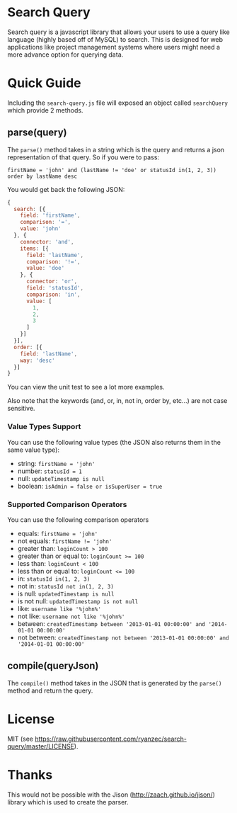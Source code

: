 # Search Query

Search query is a javascript library that allows your users to use a query like language (highly based off of MySQL) to search.  This is designed for web applications like project management systems where users might need a more advance option for querying data.

# Quick Guide

Including the ```search-query.js``` file will exposed an object called ```searchQuery``` which provide 2 methods.

## parse(query)

The ```parse()``` method takes in a string which is the query and returns a json representation of that query.  So if you were to pass:

```firstName = 'john' and (lastName != 'doe' or statusId in(1, 2, 3)) order by lastName desc```

You would get back the following JSON:

```javascript
{
  search: [{
    field: 'firstName',
    comparison: '=',
    value: 'john'
  }, {
    connector: 'and',
    items: [{
      field: 'lastName',
      comparison: '!=',
      value: 'doe'
    }, {
      connector: 'or',
      field: 'statusId',
      comparison: 'in',
      value: [
        1,
        2,
        3
      ]
    }]
  }],
  order: [{
    field: 'lastName',
    way: 'desc'
  }]
}
```

You can view the unit test to see a lot more examples.

Also note that the keywords (and, or, in, not in, order by, etc...) are not case sensitive.

### Value Types Support

You can use the following value types (the JSON also returns them in the same value type):

- string: ```firstName = 'john'```
- number: ```statusId = 1```
- null: ```updateTimestamp is null```
- boolean: ```isAdmin = false or isSuperUser = true```

### Supported Comparison Operators

You can use the following comparison operators

- equals: ```firstName = 'john'```
- not equals: ```firstName != 'john'```
- greater than: ```loginCount > 100```
- greater than or equal to: ```loginCount >= 100```
- less than: ```loginCount < 100```
- less than or equal to: ```loginCount <= 100```
- in: ```statusId in(1, 2, 3)```
- not in: ```statusId not in(1, 2, 3)```
- is null: ```updatedTimestamp is null```
- is not null: ```updatedTimestamp is not null```
- like: ```username like '%john%'```
- not like: ```username not like '%john%'```
- between: ```createdTimestamp between '2013-01-01 00:00:00' and '2014-01-01 00:00:00'```
- not between: ```createdTimestamp not between '2013-01-01 00:00:00' and '2014-01-01 00:00:00'```

## compile(queryJson)

The ```compile()``` method takes in the JSON that is generated by the ```parse()``` method and return the query.

# License

MIT (see https://raw.githubusercontent.com/ryanzec/search-query/master/LICENSE).

# Thanks

This would not be possible with the Jison (http://zaach.github.io/jison/) library which is used to create the parser.

